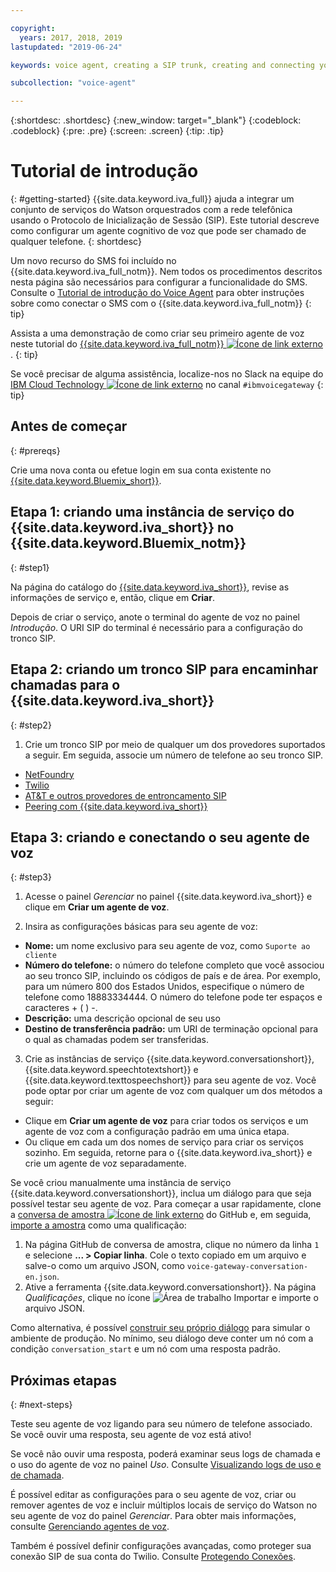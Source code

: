 ```yaml
---

copyright:
  years: 2017, 2018, 2019
lastupdated: "2019-06-24"

keywords: voice agent, creating a SIP trunk, creating and connecting your voice agent,

subcollection: "voice-agent"

---
```


{:shortdesc: .shortdesc}
{:new_window: target="_blank"}
{:codeblock: .codeblock}
{:pre: .pre}
{:screen: .screen}
{:tip: .tip}

# Tutorial de introdução
{: #getting-started}
{{site.data.keyword.iva_full}} ajuda a integrar um conjunto de serviços do Watson orquestrados com a rede telefônica usando o Protocolo de Inicialização de Sessão (SIP). Este tutorial descreve como configurar um agente cognitivo de voz que pode ser chamado de qualquer telefone.
{: shortdesc}

Um novo recurso do SMS foi incluído no {{site.data.keyword.iva_full_notm}}. Nem todos os procedimentos descritos nesta página são necessários para configurar a funcionalidade do SMS. Consulte o [Tutorial de introdução do Voice Agent](/docs/services/voice-agent?topic=voice-agent-connect-sms) para obter instruções sobre como conectar o SMS com o {{site.data.keyword.iva_full_notm}}
{: tip}

Assista a uma demonstração de como criar seu primeiro agente de voz neste tutorial do [{{site.data.keyword.iva_full_notm}} ![Ícone de link externo](../../icons/launch-glyph.svg "Ícone de link externo")](https://developer.ibm.com/tv/building-voice-enabled-cognitive-applications-with-watson/).
{: tip}

Se você precisar de alguma assistência, localize-nos no Slack na equipe do [IBM Cloud Technology ![Ícone de link externo](../../icons/launch-glyph.svg "Ícone de link externo")](https://slack-invite-ibm-cloud-tech.mybluemix.net/) no canal `#ibmvoicegateway`
{: tip}

## Antes de começar
{: #prereqs}

Crie uma nova conta ou efetue login em sua conta existente no [{{site.data.keyword.Bluemix_short}}](https://cloud.ibm.com/).

## Etapa 1: criando uma instância de serviço do {{site.data.keyword.iva_short}} no {{site.data.keyword.Bluemix_notm}}
{: #step1}

Na página do catálogo do [{{site.data.keyword.iva_short}}](https://cloud.ibm.com/catalog/services/voice-agent-with-watson), revise as informações de serviço e, então, clique em **Criar**.

Depois de criar o serviço, anote o terminal do agente de voz no painel _Introdução_. O URI SIP do terminal é necessário para a configuração do tronco SIP.

## Etapa 2: criando um tronco SIP para encaminhar chamadas para o {{site.data.keyword.iva_short}}
{: #step2}

1. Crie um tronco SIP por meio de qualquer um dos provedores suportados a seguir. Em seguida, associe um número de telefone ao seu
tronco SIP.

  * [NetFoundry](/docs/services/voice-agent?topic=voice-agent-connect#NetFoundry-setup)
  * [Twilio](/docs/services/voice-agent?topic=voice-agent-connect#twilio-setup)
  * [AT&T e outros provedores de entroncamento SIP](/docs/services/voice-agent?topic=voice-agent-connect#att-other)
  * [Peering com {{site.data.keyword.iva_short}}](/docs/services/voice-agent?topic=voice-agent-connect#peering)

## Etapa 3: criando e conectando o seu agente de voz
{: #step3}

1. Acesse o painel _Gerenciar_ no painel {{site.data.keyword.iva_short}} e clique em **Criar um agente de voz**.

2. Insira as configurações básicas para seu agente de voz:
  * **Nome:** um nome exclusivo para seu agente de voz, como `Suporte ao cliente`
  * **Número do telefone:** o número do telefone completo que você associou ao seu tronco SIP, incluindo
os códigos de país e de área. Por exemplo, para um número 800 dos Estados Unidos, especifique o número de telefone como 18883334444. O número do telefone pode ter espaços e caracteres + ( ) -.
  * **Descrição:** uma descrição opcional de seu uso
  * **Destino de transferência padrão:** um URI de terminação opcional para o qual as chamadas podem ser transferidas.

3. Crie as instâncias de serviço {{site.data.keyword.conversationshort}}, {{site.data.keyword.speechtotextshort}} e {{site.data.keyword.texttospeechshort}} para seu agente de voz. Você pode optar por criar um agente de voz com qualquer um dos métodos a seguir:
  * Clique em **Criar um agente de voz** para criar todos os serviços e um agente de voz com a configuração padrão em uma única etapa.
  * Ou clique em cada um dos nomes de serviço para criar os serviços sozinho. Em seguida, retorne para
o {{site.data.keyword.iva_short}} e crie um agente de voz separadamente.

   Se você criou manualmente uma instância de serviço {{site.data.keyword.conversationshort}}, inclua um diálogo para que seja possível testar seu agente de voz.  Para começar a usar rapidamente, clone a [conversa de amostra
![Ícone de link externo](../../icons/launch-glyph.svg "Ícone de link externo")](https://github.com/WASdev/sample.voice.gateway/blob/master/conversation/voice-gateway-conversation-en.json) do GitHub e, em seguida, [importe a amostra](/docs/services/assistant?topic=assistant-skill-dialog-add) como
uma qualificação:

   1. Na página GitHub de conversa de amostra, clique no número da linha `1` e selecione **... > Copiar linha**. Cole o texto copiado em um arquivo e salve-o como um arquivo JSON, como `voice-gateway-conversation-en.json`.
   2. Ative a ferramenta {{site.data.keyword.conversationshort}}. Na página _Qualificações_, clique no ícone ![Área de trabalho Importar](../conversation/images/workspace_import.png) e importe o arquivo JSON.

  Como alternativa, é possível [construir seu próprio diálogo](/docs/services/assistant?topic=assistant-getting-started#getting-started-build-dialog) para simular o ambiente de produção. No mínimo, seu diálogo deve conter um nó com a condição `conversation_start` e um nó com uma resposta padrão.


## Próximas etapas
{: #next-steps}

Teste seu agente de voz ligando para seu número de telefone associado. Se você ouvir uma resposta, seu agente de voz está ativo!

Se você não ouvir uma resposta, poderá examinar seus logs de chamada e o uso do agente de voz no painel _Uso_. Consulte [Visualizando logs de uso e de chamada](/docs/services/voice-agent?topic=voice-agent-logging).

É possível editar as configurações para o seu agente de voz, criar ou remover agentes de voz e incluir múltiplos locais de
serviço do Watson no seu agente de voz do painel _Gerenciar_. Para obter mais informações, consulte [Gerenciando agentes de voz](/docs/services/voice-agent?topic=voice-agent-managing).

Também é possível definir configurações avançadas, como proteger sua conexão SIP de sua conta do Twilio. Consulte [Protegendo Conexões](/docs/services/voice-agent?topic=voice-agent-securing).
